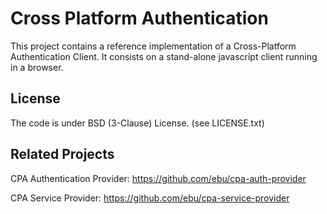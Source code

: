 # Cross Platform Authentication

This project contains a reference implementation of a Cross-Platform
Authentication Client. It consists on a stand-alone javascript client running in a browser.


## License

The code is under BSD (3-Clause) License. (see LICENSE.txt)


## Related Projects

CPA Authentication Provider: https://github.com/ebu/cpa-auth-provider

CPA Service Provider: https://github.com/ebu/cpa-service-provider
